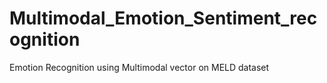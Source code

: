 # Multimodal_Emotion_Sentiment_recognition
Emotion Recognition using Multimodal vector on MELD dataset

